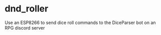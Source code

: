 # dnd_roller
Use an ESP8266 to send dice roll commands to the DiceParser bot on an RPG discord server
